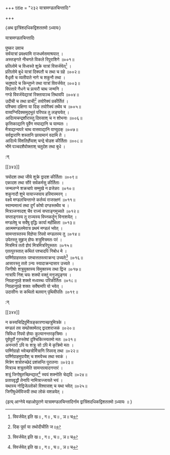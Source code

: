 +++
title = "२३२ यात्रामण्डलचिन्तादिः"

+++

\{अथ द्वात्रिंशदधिकद्विशततमो ऽध्यायः\}

यात्रामण्डलचिन्तादिः  
    
पुष्कर उवाच  
सर्वयात्रां प्रवक्ष्यामि राजधर्मसमाश्रयात् ।  
अस्तङ्गते नीचगते विकले रिपुराशिगे ॥००१॥  
प्रतिलोमे च विध्वस्ते शुक्रे यात्रां विसर्जयेत्[^१] ।  
प्रतिलोमे बुधे यात्रां दिक्पतौ च तथा च ग्रहे ॥००२॥  
वैधृतौ च व्यतीपाते नागे च शकुनौ तथा ।  
चतुष्पादे च किन्तुघ्ने तथा यात्रां विवर्जयेत् ॥००३॥  
विपत्तारे नैधने च प्रत्यरौ चाथ जन्मनि ।  
गण्डे विवर्जयेद्यात्रां रिक्तायाञ्च तिथावपि ॥००४॥  
उदीची च तथा प्राची[^२] तयोरैक्यं प्रकीर्तितं ।  
पश्चिमा दक्षिणा या दिक् तयोरैक्यं तथैव च ॥००५॥  
वाय्वग्निदिक्समुद्भूतं परिघन्न तु लङ्घयेत् ।  
आदित्यचन्द्रशौरास्तु दिवसाश् च न शोभनाः ॥००६॥  
कृत्तिकाद्यानि पूर्वेण मघाद्यानि च याम्यतः   ।  
मैत्राद्यान्यपरे चाथ वासवाद्यानि वाप्युदक् ॥००७॥  
सर्वद्वाराणि शस्तानि छायामानं वदामि ते ।  
आदित्ये विंशतिर्ज्ञेयाश् चन्द्रे षोडश कीर्तिताः   ॥००८॥  
भौमे पञ्चदशैवोक्ताश् चतुर्दश तथा बुधे ।  
    
:न्  
    
[^१]: विवर्जयेत् इति ख॥ , ग॥ , घ॥ , ञ॥ च  
    
[^२]: दिक् पूर्वा या तथोदीचीति ज॥  

[[३४३]]
    
त्रयोदश तथा जीये शुक्रे द्वादश कीर्तिताः ॥००९॥  
एकादश तथा सौरे सर्वकर्मसु कीर्तिताः ।  
जन्मलग्ने शक्रचापे सम्मुखे न व्रजेन्नरः ॥०१०॥  
शकुनादौ शुभे यायाज्जयाय हरिमास्मरन् ।  
वक्ष्ये मण्डलचिन्तान्ते कर्तव्यं राजरक्षणं   ॥०११॥  
स्वाम्यमात्यं तथा दुर्गं कोषो दण्डस्तथैव च   ।  
मित्रञ्जनपदश् चैव राज्यं सप्ताङ्गमुच्यते ॥०१२॥  
सप्ताङ्गस्य तु राज्यस्य विघ्नकर्तॄन् विनाशयेत् ।  
मण्डलेषु च सर्वेषु वृद्धिः कार्या महीक्षिता   ॥०१३॥  
आत्ममण्डलमेवात्र प्रथमं मण्डलं भवेत्   ।  
सामन्तास्तस्य विज्ञेया रिपवो मण्डलस्य तु ॥०१४॥  
उपेतस्तु सुहृज् ज्ञेयः शत्रुमित्रमतः परं ।  
मित्रमित्रं ततो ज्ञेयं मित्रमित्ररिपुस्ततः ॥०१५॥  
एतत्पुरस्तात् कथितं पश्चादपि निबोध मे ।  
पार्ष्णिग्राहस्ततः पश्चात्ततस्त्वाक्रन्द उच्यते[^१]   ॥०१६॥  
आसारस्तु ततो ऽन्यः स्यादाक्रन्दासार उच्यते ।  
जिगीषोः शत्रुयुक्तस्य विमुक्तस्य तथा द्विज ॥०१७॥  
नात्रापि निश् चयः शक्यो वक्तुं मनुजपुङ्गव ।  
निग्रहानुग्रहे शक्तो मध्यस्थः परिकीर्तितः ॥०१८॥  
निग्रहानुग्रहे शक्तः सर्वेषामपि यो भवेत् ।  
उदासीनः स कथितो बलवान् पृथिवीपतिः ॥०१९॥  
    
:न्  
    
[^१]: मण्डलेषु च सर्वेषु सुरेश्वरसमा हि ते इत्य् अर्धश्लोक  
आसारस्त्वित्यस्य पूर्वं ट॥ पुस्तके वर्तते, परन्त्वसंलग्नः  

[[३४४]]
    
न कस्यचिद्रिपुर्मित्रङ्कारणाच्छत्रुमित्रके ।  
मण्डलं तव सम्प्रोक्तमेतद् द्वादशराजकं ॥०२०॥  
त्रिविधा रिपवो ज्ञेयाः कुल्यानन्तरकृत्रिमाः ।  
पूर्वपूर्वो गुरुस्तेषां दुश्चिकित्स्यतमो मतः ॥०२१॥  
अनन्तरो ऽपि यः शत्रुः सो ऽपि मे कृत्रिमो मतः ।  
पार्ष्णिग्राहो भवेच्छत्रोर्मित्राणि रिपवस् तथा ॥०२२॥  
पार्ष्णिग्राहमुपायैश् च शमयेच्च तथा स्वकं   ।  
मित्रेण शत्रोरुच्छेदं प्रशंसन्ति पुरातनाः ॥०२३॥  
मित्रञ्च शत्रुतामेति सामन्तत्वादनन्तरं ।  
शत्रुं जिगोषुरुच्छिन्द्यात्[^१] स्वयं शक्नोति चेद्यदि   ॥०२४॥  
प्रतापवृद्धौ तेनापि नामित्राज्जायते भयं ।  
यथास्य नोद्विजेल्लोको विश्वासश् च यथा भवेत् ॥०२५॥  
जिगीषुर्धर्मविजयी तथा लोकं वशन्नयेत् ।  
    
\{इत्य् आग्नेये महाओपुराणे यात्रामण्डलचिन्तादिर्नाम द्वात्रिंशदधिकद्विशततमो ऽध्यायः ॥  }
    